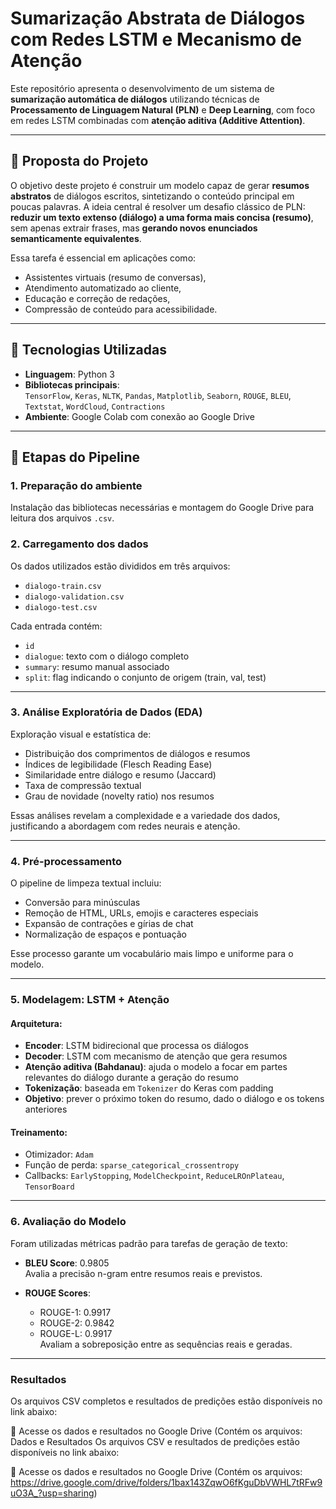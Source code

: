 # Sumarização Abstrata de Diálogos com Redes LSTM e Mecanismo de Atenção

Este repositório apresenta o desenvolvimento de um sistema de **sumarização automática de diálogos** utilizando técnicas de **Processamento de Linguagem Natural (PLN)** e **Deep Learning**, com foco em redes LSTM combinadas com **atenção aditiva (Additive Attention)**.

---

## 📌 Proposta do Projeto

O objetivo deste projeto é construir um modelo capaz de gerar **resumos abstratos** de diálogos escritos, sintetizando o conteúdo principal em poucas palavras. A ideia central é resolver um desafio clássico de PLN: **reduzir um texto extenso (diálogo) a uma forma mais concisa (resumo)**, sem apenas extrair frases, mas **gerando novos enunciados semanticamente equivalentes**.

Essa tarefa é essencial em aplicações como:
- Assistentes virtuais (resumo de conversas),
- Atendimento automatizado ao cliente,
- Educação e correção de redações,
- Compressão de conteúdo para acessibilidade.

---

## 🧪 Tecnologias Utilizadas

- **Linguagem**: Python 3
- **Bibliotecas principais**:  
  `TensorFlow`, `Keras`, `NLTK`, `Pandas`, `Matplotlib`, `Seaborn`, `ROUGE`, `BLEU`, `Textstat`, `WordCloud`, `Contractions`
- **Ambiente**: Google Colab com conexão ao Google Drive

---

## 🧱 Etapas do Pipeline

### 1. Preparação do ambiente
Instalação das bibliotecas necessárias e montagem do Google Drive para leitura dos arquivos `.csv`.

### 2. Carregamento dos dados
Os dados utilizados estão divididos em três arquivos:
- `dialogo-train.csv`
- `dialogo-validation.csv`
- `dialogo-test.csv`

Cada entrada contém:
- `id`
- `dialogue`: texto com o diálogo completo
- `summary`: resumo manual associado
- `split`: flag indicando o conjunto de origem (train, val, test)

---

### 3. Análise Exploratória de Dados (EDA)
Exploração visual e estatística de:
- Distribuição dos comprimentos de diálogos e resumos
- Índices de legibilidade (Flesch Reading Ease)
- Similaridade entre diálogo e resumo (Jaccard)
- Taxa de compressão textual
- Grau de novidade (novelty ratio) nos resumos

Essas análises revelam a complexidade e a variedade dos dados, justificando a abordagem com redes neurais e atenção.

---

### 4. Pré-processamento
O pipeline de limpeza textual incluiu:
- Conversão para minúsculas
- Remoção de HTML, URLs, emojis e caracteres especiais
- Expansão de contrações e gírias de chat
- Normalização de espaços e pontuação

Esse processo garante um vocabulário mais limpo e uniforme para o modelo.

---

### 5. Modelagem: LSTM + Atenção

#### Arquitetura:
- **Encoder**: LSTM bidirecional que processa os diálogos
- **Decoder**: LSTM com mecanismo de atenção que gera resumos
- **Atenção aditiva (Bahdanau)**: ajuda o modelo a focar em partes relevantes do diálogo durante a geração do resumo
- **Tokenização**: baseada em `Tokenizer` do Keras com padding
- **Objetivo**: prever o próximo token do resumo, dado o diálogo e os tokens anteriores

#### Treinamento:
- Otimizador: `Adam`
- Função de perda: `sparse_categorical_crossentropy`
- Callbacks: `EarlyStopping`, `ModelCheckpoint`, `ReduceLROnPlateau`, `TensorBoard`

---

### 6. Avaliação do Modelo

Foram utilizadas métricas padrão para tarefas de geração de texto:

- **BLEU Score**: 0.9805  
  Avalia a precisão n-gram entre resumos reais e previstos.

- **ROUGE Scores**:
  - ROUGE-1: 0.9917
  - ROUGE-2: 0.9842
  - ROUGE-L: 0.9917  
  Avaliam a sobreposição entre as sequências reais e geradas.

---
### Resultados
Os arquivos CSV completos e resultados de predições estão disponíveis no link abaixo:

🔗 Acesse os dados e resultados no Google Drive
(Contém os arquivos: Dados e Resultados
Os arquivos CSV e resultados de predições estão disponíveis no link abaixo:

🔗 Acesse os dados e resultados no Google Drive
(Contém os arquivos: https://drive.google.com/drive/folders/1bax143ZqwO6fKguDbVWHL7tRFw9uO3A_?usp=sharing)
